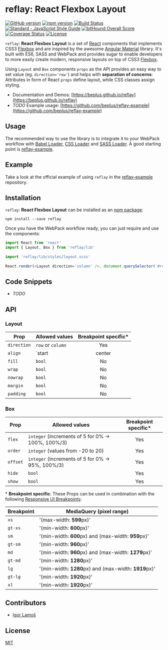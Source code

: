 # reflay: React Flexbox Layout

[![GitHub version](https://badge.fury.io/gh/beplus%2Freflay.svg)](https://badge.fury.io/gh/beplus%2Freflay)
[![npm version](https://badge.fury.io/js/reflay.svg)](https://badge.fury.io/js/reflay)
[![Build Status](https://travis-ci.org/beplus/reflay.svg)](https://travis-ci.org/beplus/reflay)
[![Standard - JavaScript Style Guide](https://img.shields.io/badge/code%20style-standard-brightgreen.svg)](http://standardjs.com/)
[![bitHound Overall Score](https://www.bithound.io/github/beplus/reflay/badges/score.svg)](https://www.bithound.io/github/beplus/reflay)
[![Coverage Status](https://coveralls.io/repos/github/beplus/reflay/badge.svg?branch=master)](https://coveralls.io/github/beplus/reflay?branch=master)
[![License](http://img.shields.io/:license-mit-blue.svg)](http://doge.mit-license.org)

`reflay`: **React Flexbox Layout** is a set of [React](https://facebook.github.io/react) components that implements 
CSS3 [Flexbox](http://www.w3.org/TR/css3-flexbox/) and are inspired by the awesome 
[Angular Material](https://material.angularjs.org/latest/layout/introduction) library. It's built with ES6, SASS 
and WebPack and provides sugar to enable developers to more easily create modern, responsive layouts on top of 
CSS3 [Flexbox](http://www.w3.org/TR/css3-flexbox/).

Using `Layout` and `Box` components `props` as the API provides an easy way to set value (eg. `direction='row'`) and
helps with **separation of concerns**: Attributes in form of React `props` define layout, while CSS classes assign 
styling.

- Documentation and Demos: [https://beplus.github.io/reflay](https://beplus.github.io/reflay)
- _TODO_ Example usage: [https://github.com/beplus/reflay-example](https://github.com/beplus/reflay-example)

## Usage
The recommended way to use the library is to integrate it to your WebPack workflow with 
[Babel Loader](https://github.com/babel/babel-loader), [CSS Loader](https://github.com/webpack/css-loader) and
[SASS Loader](https://github.com/jtangelder/sass-loader). A good starting point is 
[reflay-example](https://github.com/beplus/reflay-example).

## Example
Take a look at the official example of using `reflay` in the [reflay-example](https://github.com/beplus/reflay-example) 
repository.

## Installation
`reflay`: **React Flexbox Layout** can be installed as an [npm package](https://www.npmjs.com/package/reflay):

```
npm install --save reflay
```

Once you have the WebPack workflow ready, you can just require and use the components:
```js
import React from 'react'
import { Layout, Box } from 'reflay/lib'
 
import 'reflay/lib/styles/layout.scss' 
 
React.render(<Layout direction='column' />, document.querySelector('#root'))
```

## Code Snippets
- _TODO_

## API

### Layout
| Prop          | Allowed values                                                           | Breakpoint specific* |
| ------------- | ------------------------------------------------------------------------ |:--------------------:|
| `direction`   | `row` or `column`                                                        | Yes                  |
| `align`       | `start|center|end|space-around|space-between` `start|center|end|stretch` | Yes                  |
| `fill`        | `bool`                                                                   | No                   |
| `wrap`        | `bool`                                                                   | No                   |
| `nowrap`      | `bool`                                                                   | No                   |
| `margin`      | `bool`                                                                   | No                   |
| `padding`     | `bool`                                                                   | No                   |

### Box
| Prop      | Allowed values                                      | Breakpoint specific* |
| --------- | --------------------------------------------------- |:--------------------:|
| `flex`    | `integer` (increments of 5 for 0% -> 100%, 100%/3)  | Yes                  |
| `order`   | `integer` (values from -20 to 20)                   | Yes                  |
| `offset`  | `integer` (increments of 5 for 0% -> 95%, 100%/3)   | Yes                  |
| `hide`    | `bool`                                              | Yes                  |
| `show`    | `bool`                                              | Yes                  |

\* **Breakpoint specific**: These Props can be used in combination with the following 
[Responsive UI Breakpoints](https://material.google.com/layout/responsive-ui.html#responsive-ui-breakpoints):

| Breakpoint | MediaQuery (pixel range)                              |
| ---------- | ----------------------------------------------------- |
| `xs`       | '(max-width: **599**px)'                              |
| `gt-xs`    | '(min-width: **600**px)'                              |
| `sm`       | '(min-width: **600**px) and (max-width: **959**px)'   |
| `gt-sm`    | '(min-width: **960**px)'                              |
| `md`       | '(min-width: **960**px) and (max-width: **1279**px)'  |
| `gt-md`    | '(min-width: **1280**px)'                             |
| `lg`       | '(min-width: **1280**px) and (max-width: **1919**px)' |
| `gt-lg`    | '(min-width: **1920**px)'                             |
| `xl`       | '(min-width: **1920**px)'                             |

## Contributors
- [Igor Lamoš](https://github.com/igorlamos)

## License
[MIT](http://doge.mit-license.org)

